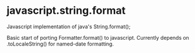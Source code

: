 # javascript.string.format
Javascript implementation of java's String.format();

Basic start of porting Formatter.format() to javascript. Currently depends on .toLocaleString() for named-date formatting.
